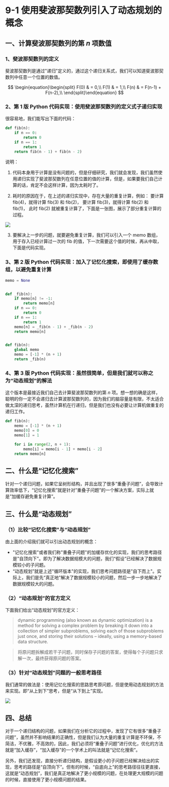 #  9-1 使用斐波那契数列引入了动态规划的概念
##  一、计算斐波那契数列的第 $n$ 项数值
### 1、斐波那契数列的定义

斐波那契数列是通过"递归"定义的，通过这个递归关系式，我们可以知道斐波那契数列中任意一个位置的数值。

$$
\begin{equation}\begin{split} 
F(0) & = 0,\\
F(1) & = 1,\\
F(n) & = F(n-1) + F(n-2),\\
\end{split}\end{equation}
$$

### 2、第 1 版 Python 代码实现：使用斐波那契数列的定义式子递归实现


很容易地，我们能写出下面的代码：
```python
def fib(n):
    if n == 0:
        return 0
    if n == 1:
        return 1
    return fib(n - 1) + fib(n - 2)
```

说明：
1. 代码本身用于计算是没有问题的，但是仔细研究，我们就会发现，我们虽然使用递归实现了斐波那契数列在任意位置的值的计算，但是，如果要我们自己计算的话，肯定不会这样计算，因为太耗时了。

2. 耗时的原因在于，在上述的递归实现中，存在大量的重复计算，例如：
  要计算 fib(4)，就得计算 fib(3) 和 fib(2)，
  要计算 fib(3)，就得计算 fib(2) 和 fib(1)，
  此时 fib(2) 就被重复计算了，下面是一张图，展示了部分重复计算的过程。

  ![](http://oisf8r7sk.bkt.clouddn.com/5ABC9B4F-FD97-497A-B498-5E90E9B9230D.png)

3. 要解决上一步的问题，就要避免重复计算，我们可以引入一个 memo 数组，用于存入已经计算过一次的 fib 的值，下一次需要这个值的时候，再从中取，下面是代码实现。

### 3、第 2 版 Python 代码实现：加入了记忆化搜索，即使用了缓存数组，以避免重复计算

```python
memo = None


def _fib(n):
    if memo[n] != -1:
        return memo[n]
    if n == 0:
        return 0
    if n == 1:
        return 1
    memo[n] = _fib(n - 1) + _fib(n - 2)
    return memo[n]


def fib(n):
    global memo
    memo = [-1] * (n + 1)
    return _fib(n)
```

### 4、第 3 版 Python 代码实现：虽然很简单，但是我们就可以称之为“动态规划”的解法

这个版本是最接近我们自己去计算斐波那契数列的第 $n$ 项。想一想的确是这样，聪明的你一定不会递归去计算波那契数列的，因为我们的脑容量是有限，不太适合做太深的递归思考，虽然计算机在行递归，但是我们也没有必要让计算机做重复的递归工作。

```python
def fib(n):
    memo = [-1] * (n + 1)
    memo[0] = 0
    memo[1] = 1

    for i in range(2, n + 1):
        memo[i] = memo[i - 1] + memo[i - 2]
    return memo[n]
```


## 二、什么是“记忆化搜索”

针对一个递归问题，如果它呈树形结构，并且出现了很多”重叠子问题”，会导致计算效率低下，“记忆化搜索”就是针对”重叠子问题”的一个解决方案，实际上就是”加缓存避免重复计算”。


## 三、什么是“动态规划”

### （1）比较“记忆化搜索”与“动态规划”

由上面的介绍我们就可以引出动态规划的概念：

+ "记忆化搜索"或者我们称"重叠子问题"的加缓存优化的实现，我们的思考路径是"自顶向下"。即为了解决数据规模大的问题，我们“假设”已经解决了数据规模较小的子问题。
+ “动态规划”就是上述"循环版本"的实现，我们思考问题路径是"自下而上"。实际上，我们是先“真正地”解决了数据规模较小的问题，然后一步一步地解决了数据规模较大的问题。

### （2）“动态规划”的官方定义
下面我们给出“动态规划”的官方定义：

> dynamic programming (also known as dynamic optimization) is a method for solving a complex problem by breaking it down into a collection of simpler subproblems, solving each of those subproblems just once, and storing their solutions – ideally, using a memory-based data structure.

> 将原问题拆解成若干子问题，同时保存子问题的答案，使得每个子问题只求解一次，最终获得原问题的答案。

### （3）针对“动态规划”问题的一般思考路径

我们通常的做法是：使用记忆化搜索的思路思考原问题，但是使用动态规划的方法来实现。即“从上到下”思考，但是“从下到上”实现。

![](http://oisf8r7sk.bkt.clouddn.com/86A7881B-27E6-4FDB-B718-7286BA04729D.png)

## 四、总结

对于一个递归结构的问题，如果我们在分析它的过程中，发现了它有很多“重叠子问题”，虽然并不影响结果的正确性，但是我们认为大量的重复计算是不环保，不简洁，不优雅，不高效的，因此，我们必须将“重叠子问题”进行优化，优化的方法就是“加入缓存”，“加入缓存”的一个学术上的叫法就是“记忆化搜索”。

另外，我们还发现，直接分析递归结构，是假设更小的子问题已经解决给出的实现，思考的路径是“自顶向下”。但有的时候，“自底向上”的思考路径往往更直接，这就是“动态规划”，我们是真正地解决了更小规模的问题，在处理更大规模的问题的时候，直接使用了更小规模问题的结果。